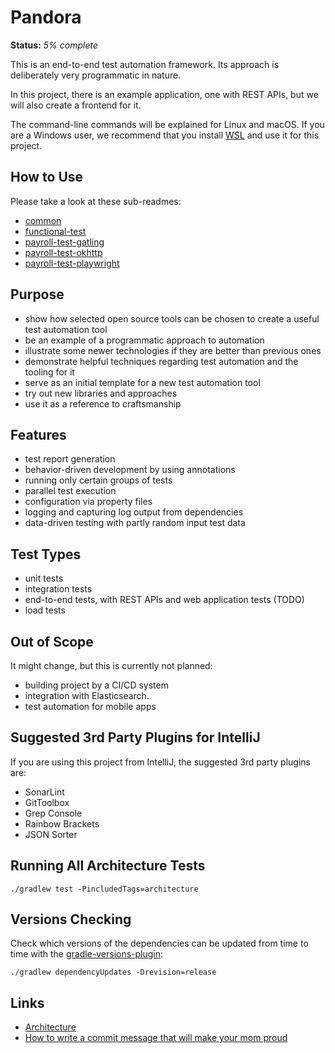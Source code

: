 # Pandora

**Status:** _5% complete_

This is an end-to-end test automation framework. Its approach is deliberately very programmatic in nature.

In this project, there is an example application, one with REST APIs, but we will also create a frontend for it.

The command-line commands will be explained for Linux and macOS. If you are a Windows user, we recommend that you
install [WSL](https://learn.microsoft.com/en-us/windows/wsl/install) and use it for this project.

## How to Use

Please take a look at these sub-readmes:

* [common](common/README.md)
* [functional-test](functional-test/README.md)
* [payroll-test-gatling](payroll-test-gatling/README.md)
* [payroll-test-okhttp](payroll-test-okhttp/README.md)
* [payroll-test-playwright](payroll-test-playwright/README.md)

## Purpose

* show how selected open source tools can be chosen to create a useful test automation tool
* be an example of a programmatic approach to automation
* illustrate some newer technologies if they are better than previous ones
* demonstrate helpful techniques regarding test automation and the tooling for it
* serve as an initial template for a new test automation tool
* try out new libraries and approaches
* use it as a reference to craftsmanship

## Features

* test report generation
* behavior-driven development by using annotations
* running only certain groups of tests
* parallel test execution
* configuration via property files
* logging and capturing log output from dependencies
* data-driven testing with partly random input test data

## Test Types

* unit tests
* integration tests
* end-to-end tests, with REST APIs and web application tests (TODO)
* load tests

## Out of Scope

It might change, but this is currently not planned:

* building project by a CI/CD system
* integration with Elasticsearch.
* test automation for mobile apps

## Suggested 3rd Party Plugins for IntelliJ

If you are using this project from IntelliJ, the suggested 3rd party plugins are:

* SonarLint
* GitToolbox
* Grep Console
* Rainbow Brackets
* JSON Sorter

## Running All Architecture Tests

```shell
./gradlew test -PincludedTags=architecture
```

## Versions Checking

Check which versions of the dependencies can be updated from time to time with the
[gradle-versions-plugin](https://github.com/ben-manes/gradle-versions-plugin):

```shell
./gradlew dependencyUpdates -Drevision=release
```

## Links

* [Architecture](doc/architecture.md)
* [How to write a commit message that will make your mom proud](https://robertcooper.me/post/git-commit-messages/)
